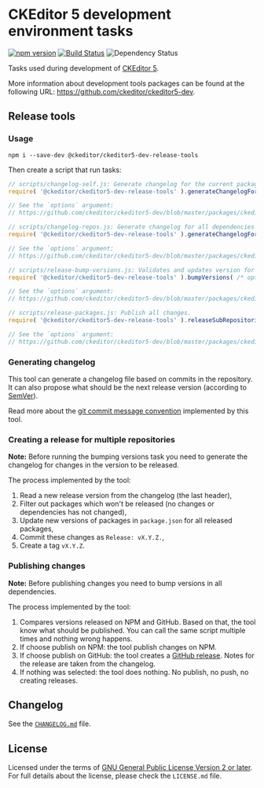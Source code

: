 CKEditor 5 development environment tasks
========================================

[![npm version](https://badge.fury.io/js/%40ckeditor%2Fckeditor5-dev-release-tools.svg)](https://www.npmjs.com/package/@ckeditor/ckeditor5-dev-release-tools)
[![Build Status](https://travis-ci.com/ckeditor/ckeditor5-dev.svg?branch=master)](https://app.travis-ci.com/github/ckeditor/ckeditor5-dev)
![Dependency Status](https://img.shields.io/librariesio/release/npm/@ckeditor/ckeditor5-dev-release-tools)

Tasks used during development of [CKEditor 5](https://ckeditor.com).

More information about development tools packages can be found at the following URL: <https://github.com/ckeditor/ckeditor5-dev>.

## Release tools

### Usage

```
npm i --save-dev @ckeditor/ckeditor5-dev-release-tools
```

Then create a script that run tasks:

```js
// scripts/changelog-self.js: Generate changelog for the current package.
require( '@ckeditor/ckeditor5-dev-release-tools' ).generateChangelogForSinglePackage( /* options */ );

// See the `options` argument:
// https://github.com/ckeditor/ckeditor5-dev/blob/master/packages/ckeditor5-dev-release-tools/lib/tasks/generatechangelogforsinglepackage.js#L25-L43
```

```js
// scripts/changelog-repos.js: Generate changelog for all dependencies (repository using multiple repositories).
require( '@ckeditor/ckeditor5-dev-release-tools' ).generateChangelogForMonoRepository( /* options */ );

// See the `options` argument:
// https://github.com/ckeditor/ckeditor5-dev/blob/master/packages/ckeditor5-dev-release-tools/lib/tasks/generatechangelogformonorepository.js#L30-L62
```

```js
// scripts/release-bump-versions.js: Validates and updates version for all packages (includes the package found in options.cwd)
require( '@ckeditor/ckeditor5-dev-release-tools' ).bumpVersions( /* options */ );

// See the `options` argument:
// https://github.com/ckeditor/ckeditor5-dev/blob/master/packages/ckeditor5-dev-release-tools/lib/tasks/bumpversions.js#L20-L27
```

```js
// scripts/release-packages.js: Publish all changes.
require( '@ckeditor/ckeditor5-dev-release-tools' ).releaseSubRepositories( /* options */ );

// See the `options` argument:
// https://github.com/ckeditor/ckeditor5-dev/blob/master/packages/ckeditor5-dev-release-tools/lib/tasks/releasesubrepositories.js#L20-L27
```

### Generating changelog

This tool can generate a changelog file based on commits in the repository. It can also propose what should be the next release version (according to [SemVer](http://semver.org)).

Read more about the [git commit message convention](https://github.com/ckeditor/ckeditor5-design/wiki/Git-commit-message-convention) implemented by this tool.

### Creating a release for multiple repositories

**Note:** Before running the bumping versions task you need to generate the changelog for changes in the version to be released.

The process implemented by the tool:

1. Read a new release version from the changelog (the last header),
1. Filter out packages which won't be released (no changes or dependencies has not changed),
1. Update new versions of packages in `package.json` for all released packages,
1. Commit these changes as `Release: vX.Y.Z.`,
1. Create a tag `vX.Y.Z`.

### Publishing changes

**Note:** Before publishing changes you need to bump versions in all dependencies.

The process implemented by the tool:

1. Compares versions released on NPM and GitHub. Based on that, the tool know what should be published. You can call the same script multiple times and nothing wrong happens.
1. If choose publish on NPM: the tool publish changes on NPM.
1. If choose publish on GitHub: the tool creates a [GitHub release](https://help.github.com/articles/creating-releases/). Notes for the release are taken from the changelog.
1. If nothing was selected: the tool does nothing. No publish, no push, no creating releases.

## Changelog

See the [`CHANGELOG.md`](https://github.com/ckeditor/ckeditor5-dev/blob/master/packages/ckeditor5-dev-release-tools/CHANGELOG.md) file.

## License

Licensed under the terms of [GNU General Public License Version 2 or later](http://www.gnu.org/licenses/gpl.html). For full details about the license, please check the `LICENSE.md` file.
